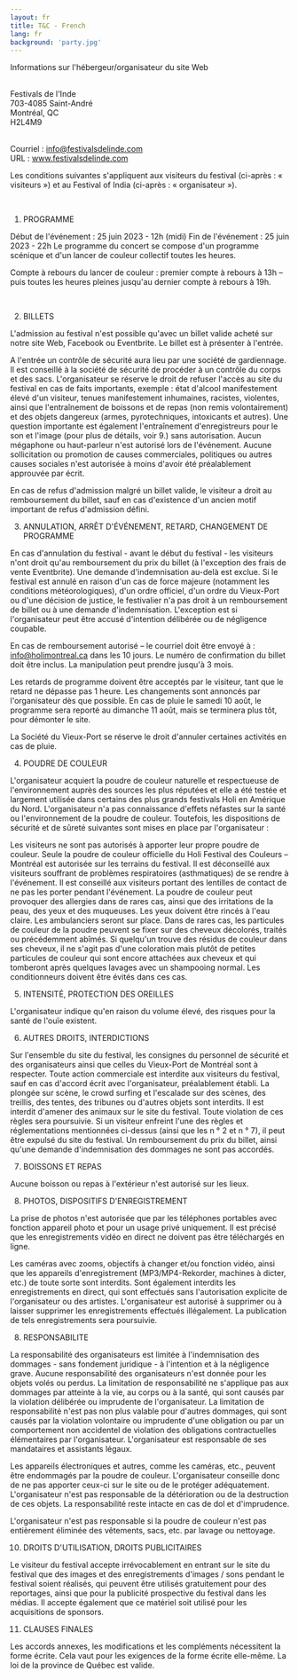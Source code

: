 ```yaml
---
layout: fr
title: T&C - French
lang: fr
background: 'party.jpg'
---
```



Informations sur l'hébergeur/organisateur du site Web

<p style="white-space: preserve">
Festivals de l'Inde
703-4085 Saint-André
Montréal, QC
H2L4M9

Courriel : info@festivalsdelinde.com<br>
URL : www.festivalsdelinde.com
</p>


Les conditions suivantes s'appliquent aux visiteurs du festival (ci-après : « visiteurs ») et au Festival of India (ci-après : « organisateur »).

​

1. PROGRAMME

Début de l'événement : 25  juin 2023 - 12h (midi)
Fin de l'événement : 25 juin 2023 - 22h
Le programme du concert se compose d'un programme scénique et d'un lancer de couleur collectif toutes les heures.

Compte à rebours du lancer de couleur : premier compte à rebours à 13h – puis toutes les heures pleines jusqu'au dernier compte à rebours à 19h.

​

2. BILLETS

L'admission au festival n'est possible qu'avec un billet valide acheté sur notre site Web, Facebook ou Eventbrite. Le billet est à présenter à l'entrée.

A l'entrée un contrôle de sécurité aura lieu par une société de gardiennage. Il est conseillé à la société de sécurité de procéder à un contrôle du corps et des sacs. L'organisateur se réserve le droit de refuser l'accès au site du festival en cas de faits importants, exemple : état d'alcool manifestement élevé d'un visiteur, tenues manifestement inhumaines, racistes, violentes, ainsi que l'entraînement de boissons et de repas (non remis volontairement) et des objets dangereux (armes, pyrotechniques, intoxicants et autres). Une question importante est également l'entraînement d'enregistreurs pour le son et l'image (pour plus de détails, voir 9.) sans autorisation.
Aucun mégaphone ou haut-parleur n'est autorisé lors de l'événement.
Aucune sollicitation ou promotion de causes commerciales, politiques ou autres causes sociales n'est autorisée à moins d'avoir été préalablement approuvée par écrit.

En cas de refus d'admission malgré un billet valide, le visiteur a droit au remboursement du billet, sauf en cas d'existence d'un ancien motif important de refus d'admission défini.



3. ANNULATION, ARRÊT D'ÉVÉNEMENT, RETARD, CHANGEMENT DE PROGRAMME

En cas d'annulation du festival - avant le début du festival - les visiteurs n'ont droit qu'au remboursement du prix du billet (à l'exception des frais de vente Eventbrite). Une demande d'indemnisation au-delà est exclue. Si le festival est annulé en raison d'un cas de force majeure (notamment les conditions météorologiques), d'un ordre officiel, d'un ordre du Vieux-Port ou d'une décision de justice, le festivalier n'a pas droit à un remboursement de billet ou à une demande d'indemnisation. L'exception est si l'organisateur peut être accusé d'intention délibérée ou de négligence coupable.

En cas de remboursement autorisé – le courriel doit être envoyé à : info@holimontreal.ca dans les 10 jours. Le numéro de confirmation du billet doit être inclus. La manipulation peut prendre jusqu'à 3 mois.

Les retards de programme doivent être acceptés par le visiteur, tant que le retard ne dépasse pas 1 heure. Les changements sont annoncés par l'organisateur dès que possible.
En cas de pluie le samedi 10 août, le programme sera reporté au dimanche 11 août, mais se terminera plus tôt, pour démonter le site.

La Société du Vieux-Port se réserve le droit d'annuler certaines activités en cas de pluie.



4. POUDRE DE COULEUR

L'organisateur acquiert la poudre de couleur naturelle et respectueuse de l'environnement auprès des sources les plus réputées et elle a été testée et largement utilisée dans certains des plus grands festivals Holi en Amérique du Nord. L'organisateur n'a pas connaissance d'effets néfastes sur la santé ou l'environnement de la poudre de couleur. Toutefois, les dispositions de sécurité et de sûreté suivantes sont mises en place par l'organisateur :

Les visiteurs ne sont pas autorisés à apporter leur propre poudre de couleur. Seule la poudre de couleur officielle du Holi Festival des Couleurs – Montréal est autorisée sur les terrains du festival.
Il est déconseillé aux visiteurs souffrant de problèmes respiratoires (asthmatiques) de se rendre à l'événement.
Il est conseillé aux visiteurs portant des lentilles de contact de ne pas les porter pendant l'événement.
La poudre de couleur peut provoquer des allergies dans de rares cas, ainsi que des irritations de la peau, des yeux et des muqueuses. Les yeux doivent être rincés à l'eau claire. Les ambulanciers seront sur place.
Dans de rares cas, les particules de couleur de la poudre peuvent se fixer sur des cheveux décolorés, traités ou précédemment abîmés. Si quelqu'un trouve des résidus de couleur dans ses cheveux, il ne s'agit pas d'une coloration mais plutôt de petites particules de couleur qui sont encore attachées aux cheveux et qui tomberont après quelques lavages avec un shampooing normal. Les conditionneurs doivent être évités dans ces cas.



5. INTENSITÉ, PROTECTION DES OREILLES

L'organisateur indique qu'en raison du volume élevé, des risques pour la santé de l'ouïe existent.



6. AUTRES DROITS, INTERDICTIONS

Sur l'ensemble du site du festival, les consignes du personnel de sécurité et des organisateurs ainsi que celles du Vieux-Port de Montréal sont à respecter. Toute action commerciale est interdite aux visiteurs du festival, sauf en cas d'accord écrit avec l'organisateur, préalablement établi. La plongée sur scène, le crowd surfing et l'escalade sur des scènes, des treillis, des tentes, des tribunes ou d'autres objets sont interdits. Il est interdit d'amener des animaux sur le site du festival. Toute violation de ces règles sera poursuivie. Si un visiteur enfreint l'une des règles et réglementations mentionnées ci-dessus (ainsi que les n ° 2 et n ° 7), il peut être expulsé du site du festival. Un remboursement du prix du billet, ainsi qu'une demande d'indemnisation des dommages ne sont pas accordés.



7. BOISSONS ET REPAS

Aucune boisson ou repas à l'extérieur n'est autorisé sur les lieux.



8. PHOTOS, DISPOSITIFS D'ENREGISTREMENT

La prise de photos n'est autorisée que par les téléphones portables avec fonction appareil photo et pour un usage privé uniquement. Il est précisé que les enregistrements vidéo en direct ne doivent pas être téléchargés en ligne.

Les caméras avec zooms, objectifs à changer et/ou fonction vidéo, ainsi que les appareils d'enregistrement (MP3/MP4-Rekorder, machines à dicter, etc.) de toute sorte sont interdits. Sont également interdits les enregistrements en direct, qui sont effectués sans l'autorisation explicite de l'organisateur ou des artistes. L'organisateur est autorisé à supprimer ou à laisser supprimer les enregistrements effectués illégalement. La publication de tels enregistrements sera poursuivie.


8. RESPONSABILITE

La responsabilité des organisateurs est limitée à l'indemnisation des dommages - sans fondement juridique - à l'intention et à la négligence grave. Aucune responsabilité des organisateurs n'est donnée pour les objets volés ou perdus. La limitation de responsabilité ne s'applique pas aux dommages par atteinte à la vie, au corps ou à la santé, qui sont causés par la violation délibérée ou imprudente de l'organisateur. La limitation de responsabilité n'est pas non plus valable pour d'autres dommages, qui sont causés par la violation volontaire ou imprudente d'une obligation ou par un comportement non accidentel de violation des obligations contractuelles élémentaires par l'organisateur. L'organisateur est responsable de ses mandataires et assistants légaux.

Les appareils électroniques et autres, comme les caméras, etc., peuvent être endommagés par la poudre de couleur. L'organisateur conseille donc de ne pas apporter ceux-ci sur le site ou de le protéger adéquatement. L'organisateur n'est pas responsable de la détérioration ou de la destruction de ces objets. La responsabilité reste intacte en cas de dol et d'imprudence.

L'organisateur n'est pas responsable si la poudre de couleur n'est pas entièrement éliminée des vêtements, sacs, etc. par lavage ou nettoyage.



10. DROITS D'UTILISATION, DROITS PUBLICITAIRES

Le visiteur du festival accepte irrévocablement en entrant sur le site du festival que des images et des enregistrements d'images / sons pendant le festival soient réalisés, qui peuvent être utilisés gratuitement pour des reportages, ainsi que pour la publicité prospective du festival dans les médias. Il accepte également que ce matériel soit utilisé pour les acquisitions de sponsors.



11. CLAUSES FINALES

Les accords annexes, les modifications et les compléments nécessitent la forme écrite. Cela vaut pour les exigences de la forme écrite elle-même. La loi de la province de Québec est valide.

​
